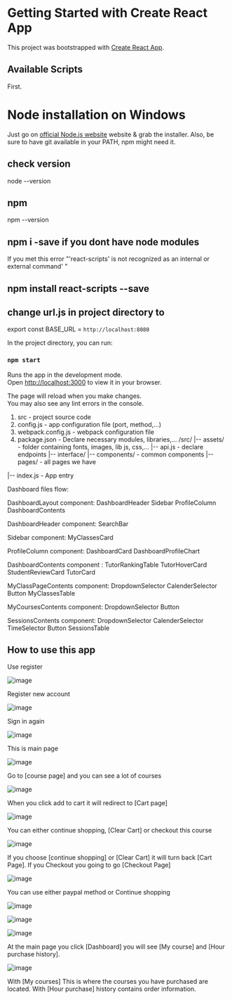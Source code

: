 
# Getting Started with Create React App

This project was bootstrapped with [Create React App](https://github.com/facebook/create-react-app).

## Available Scripts
First. 
# Node installation on Windows
Just go on [official Node.js website](http://nodejs.org/) website & grab the installer. Also, be sure to have git available in your PATH, npm might need it.
## check version
node --version
## npm
npm --version
## npm i -save if you dont have node modules
If you met this error "'react-scripts' is not recognized as an internal or external command' "
## npm install react-scripts --save

## change url.js in project directory to
export const BASE_URL = `http://localhost:8080`

In the project directory, you can run:

### `npm start`

Runs the app in the development mode.\
Open [http://localhost:3000](http://localhost:3000) to view it in your browser.

The page will reload when you make changes.\
You may also see any lint errors in the console.

1. src - project source code
2. config.js - app configuration file (port, method,...)
3. webpack.config.js - webpack configuration file
4. package.json - Declare necessary modules, libraries,...
/src/
    |-- assets/ - folder containing fonts, images, lib js, css,...
    |-- api.js - declare endpoints
|-- interface/
    |-- components/ - common components
    |-- pages/ - all pages we have

    
|-- index.js - App entry

Dashboard files flow:


DashboardLayout component:
    DashboardHeader
    Sidebar
    ProfileColumn
    DashboardContents

DashboardHeader component:
    SearchBar

Sidebar component:
    MyClassesCard

ProfileColumn component:
    DashboardCard
    DashboardProfileChart

DashboardContents component :
    TutorRankingTable
    TutorHoverCard
    StudentReviewCard
    TutorCard

MyClassPageContents component:
    DropdownSelector
    CalenderSelector
    Button
    MyClassesTable

MyCoursesContents component:
    DropdownSelector
    Button

SessionsContents component:
    DropdownSelector
    CalenderSelector
    TimeSelector
    Button
    SessionsTable

## How to use this app
Use register

![image](https://github.com/elucidator0409/Hackathon_CourseProject/assets/111008870/1d110722-0228-4664-8b68-c9df05255368)

Register new account 

![image](https://github.com/elucidator0409/Hackathon_CourseProject/assets/111008870/e736c890-f8c5-40d2-828b-2af24e131e0f)

Sign in again

![image](https://github.com/elucidator0409/Hackathon_CourseProject/assets/111008870/58424241-15df-466a-87e9-64c7d54445ce)

This is main page

![image](https://github.com/elucidator0409/Hackathon_CourseProject/assets/111008870/43dbc1f9-4049-45f2-8f44-b5887ba32e73)

Go to [course page] and you can see a lot of courses

![image](https://github.com/elucidator0409/Hackathon_CourseProject/assets/111008870/a24cbaed-9d97-4b17-946a-e7785f298cca)

When you click add to cart it will redirect to [Cart page]

![image](https://github.com/elucidator0409/Hackathon_CourseProject/assets/111008870/fe087313-70c3-4a91-83ac-50d0d31515f8)

 You can either continue shopping, [Clear Cart] or checkout this course
 
 ![image](https://github.com/elucidator0409/Hackathon_CourseProject/assets/111008870/cd90e18b-e409-4045-8f30-e0677f12cbde)

If you choose [continue shopping] or [Clear Cart] it will turn back [Cart Page]. If you Checkout you going to go [Checkout Page]

![image](https://github.com/elucidator0409/Hackathon_CourseProject/assets/111008870/ceaa353b-03b6-42f7-b406-9684c175fa9d)

You can use either paypal method or Continue shopping

![image](https://github.com/elucidator0409/Hackathon_CourseProject/assets/111008870/b763af17-781d-4927-a510-4d9786af77d4)

![image](https://github.com/elucidator0409/Hackathon_CourseProject/assets/111008870/b4b9cf80-9ad7-4b6f-85b5-063660c2aee6)

![image](https://github.com/elucidator0409/Hackathon_CourseProject/assets/111008870/25557df0-938f-4109-8051-25153fe76f84)

At the main page you click [Dashboard] you will see [My course] and [Hour purchase history].

![image](https://github.com/elucidator0409/Hackathon_CourseProject/assets/111008870/da3157b5-15fa-4189-a087-2b42aa1435d7)

With [My courses] This is where the courses you have purchased are located.
With [Hour purchase] history contains order information.



